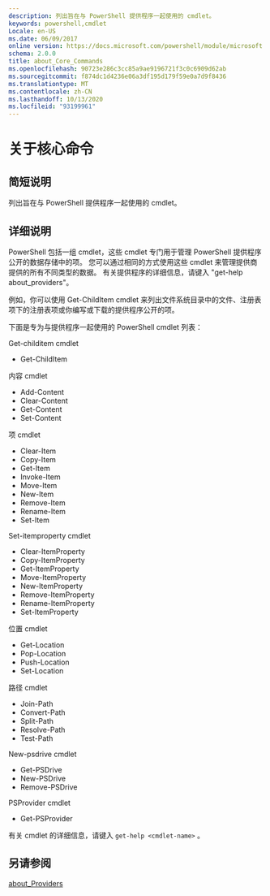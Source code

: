 ```yaml
---
description: 列出旨在与 PowerShell 提供程序一起使用的 cmdlet。
keywords: powershell,cmdlet
Locale: en-US
ms.date: 06/09/2017
online version: https://docs.microsoft.com/powershell/module/microsoft.powershell.core/about/about_core_commands?view=powershell-7.1&WT.mc_id=ps-gethelp
schema: 2.0.0
title: about_Core_Commands
ms.openlocfilehash: 90723e286c3cc85a9ae9196721f3c0c6909d62ab
ms.sourcegitcommit: f874dc1d4236e06a3df195d179f59e0a7d9f8436
ms.translationtype: MT
ms.contentlocale: zh-CN
ms.lasthandoff: 10/13/2020
ms.locfileid: "93199961"
---
```

# <a name="about-core-commands"></a>关于核心命令

## <a name="short-description"></a>简短说明
列出旨在与 PowerShell 提供程序一起使用的 cmdlet。

## <a name="long-description"></a>详细说明

PowerShell 包括一组 cmdlet，这些 cmdlet 专门用于管理 PowerShell 提供程序公开的数据存储中的项。
您可以通过相同的方式使用这些 cmdlet 来管理提供商提供的所有不同类型的数据。 有关提供程序的详细信息，请键入 "get-help about_providers"。

例如，你可以使用 Get-ChildItem cmdlet 来列出文件系统目录中的文件、注册表项下的注册表项或你编写或下载的提供程序公开的项。

下面是专为与提供程序一起使用的 PowerShell cmdlet 列表：

Get-childitem cmdlet

- Get-ChildItem

内容 cmdlet

- Add-Content
- Clear-Content
- Get-Content
- Set-Content

项 cmdlet

- Clear-Item
- Copy-Item
- Get-Item
- Invoke-Item
- Move-Item
- New-Item
- Remove-Item
- Rename-Item
- Set-Item

Set-itemproperty cmdlet

- Clear-ItemProperty
- Copy-ItemProperty
- Get-ItemProperty
- Move-ItemProperty
- New-ItemProperty
- Remove-ItemProperty
- Rename-ItemProperty
- Set-ItemProperty

位置 cmdlet

- Get-Location
- Pop-Location
- Push-Location
- Set-Location

路径 cmdlet

- Join-Path
- Convert-Path
- Split-Path
- Resolve-Path
- Test-Path

New-psdrive cmdlet

- Get-PSDrive
- New-PSDrive
- Remove-PSDrive

PSProvider cmdlet

- Get-PSProvider

有关 cmdlet 的详细信息，请键入 `get-help <cmdlet-name>` 。

## <a name="see-also"></a>另请参阅

[about_Providers](about_Providers.md)

